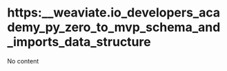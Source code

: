 # https:\_\_weaviate.io_developers_academy_py_zero_to_mvp_schema_and_imports_data_structure

No content
